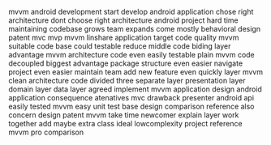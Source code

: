 mvvm android development start develop android application chose right architecture dont choose right architecture android project hard time maintaining codebase grows team expands come mostly behavioral design patent mvc mvp mvvm linshare application target code quality mvvm suitable code base could testable reduce middle code biding layer advantage mvvm architecture code even easily testable plain mvvm code decoupled biggest advantage package structure even easier navigate project even easier maintain team add new feature even quickly layer mvvm clean architecture code divided three separate layer presentation layer domain layer data layer agreed implement mvvm application design android application consequence atenatives mvc drawback presenter android api easily tested mvvm easy unit test base design comparison reference also concern design patent mvvm take time newcomer explain layer work together add maybe extra class ideal lowcomplexity project reference mvvm pro comparison